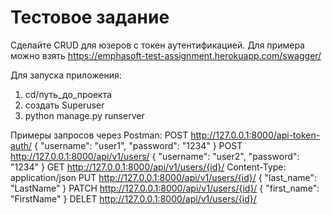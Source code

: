 # Тестовое задание

Сделайте  CRUD для юзеров с токен аутентификацией. 
Для примера можно взять https://emphasoft-test-assignment.herokuapp.com/swagger/ 

Для запуска приложения:
1) cd/путь_до_проекта
2) создать Superuser
3) python manage.py runserver

Примеры запросов через Postman:
POST    http://127.0.0.1:8000/api-token-auth/      { "username": "user1", "password": "1234" }
POST    http://127.0.0.1:8000/api/v1/users/        { "username": "user2", "password": "1234" }
GET     http://127.0.0.1:8000/api/v1/users/{id}/   Content-Type: application/json
PUT     http://127.0.0.1:8000/api/v1/users/{id}/   { "last_name": "LastName" }
PATCH   http://127.0.0.1:8000/api/v1/users/{id}/   { "first_name": "FirstName" }
DELET   http://127.0.0.1:8000/api/v1/users/{id}/

